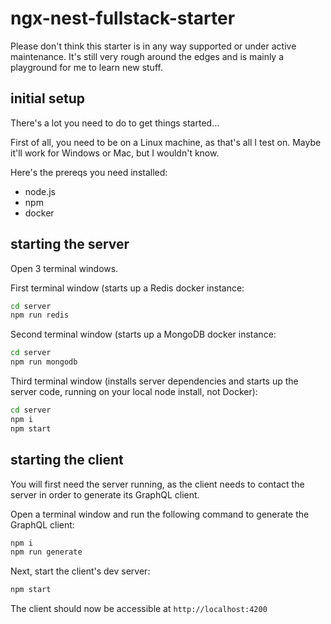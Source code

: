 # ngx-nest-fullstack-starter

Please don't think this starter is in any way supported or under active maintenance. It's  still very rough around the edges and is mainly a playground for me to learn new stuff.

## initial setup

There's a lot you need to do to get things started...

First of all, you need to be on a Linux machine, as that's all I test on. Maybe it'll work for Windows or Mac, but I wouldn't know.

Here's the prereqs you need installed:

- node.js
- npm
- docker

## starting the server

Open 3 terminal windows.

First terminal window (starts up a Redis docker instance:

```bash
cd server
npm run redis
```

Second terminal window (starts up a MongoDB docker instance:

```bash
cd server
npm run mongodb
```

Third terminal window (installs server dependencies and starts up the server code, running on your local node install, not Docker):

```bash
cd server
npm i
npm start
```

## starting the client

You will first need the server running, as the client needs to contact the server in order to generate its GraphQL client.

Open a terminal window and run the following command to generate the GraphQL client:

```bash
npm i
npm run generate
```

Next, start the client's dev server:

```bash
npm start
```

The client should now be accessible at `http://localhost:4200`